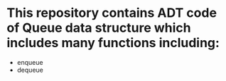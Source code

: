 # This repository contains ADT code of Queue data structure which includes many functions including:
<ul>
<li>enqueue</li>
<li>dequeue</li>
</ul>